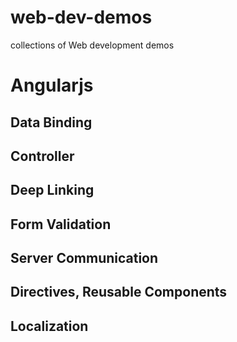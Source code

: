 # web-dev-demos
collections of Web development demos

# Angularjs

## Data Binding
## Controller
## Deep Linking
## Form Validation
## Server Communication
## Directives, Reusable Components
## Localization
